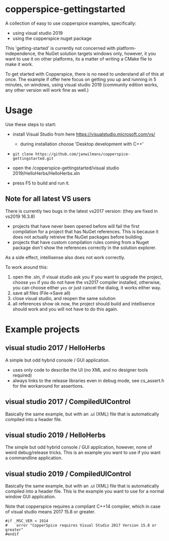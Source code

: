# copperspice-gettingstarted
A collection of easy to use copperspice examples, specifically:
* using visual studio 2019
* using the copperspice nuget package

This 'getting-started' is currently not concerned with platform-independence, the NuGet solution targets windows only, however, it you want to use it on other platforms, its a matter of writing a CMake file to make it work.

To get started with Copperspice, there is no need to understand all of this at once.
The example if offer here focus on getting you up and running in 5 minutes, on windows, using visual studio 2019 (community edition works, any other version will work fine as well.)

# Usage

Use these steps to start:

* install Visual Studio from here https://visualstudio.microsoft.com/vs/
  * during installation choose 'Desktop development with C++'
  
* `git clone https://github.com/janwilmans/copperspice-gettingstarted.git` 
* open the /copperspice-gettingstarted/visual studio 2019/HelloHerbs/HelloHerbs.sln 
* press F5 to build and run it. 


## Note for all latest VS users
There is currently two bugs in the latest vs2017 version: (they are fixed in vs2019 16.3.8)

* projects that have never been opened before will fail the first compilation for a project that has NuGet references. This is because it does not actually retreive the NuGet packages before building.
* projects that have custom compilation rules coming from a Nuget package don't show the references correctly in the solution explorer.

As a side effect, intellisense also does not work correctly.

To work around this:
1) open the .sln, if visual studio ask you if you want to upgrade the project, choose `yes` if you do not have the vs2017 compiler installed, otherwise, you can choose either `yes` or just cancel the dialog, it works either way.
2) save all files (File->Save all)
3) close visual studio, and reopen the same solution
4) all references show ok now, the project should build and intellisence should work and you will not have to do this again.

# Example projects
## visual studio 2017 / HelloHerbs
A simple but odd hybrid console / GUI application.
- uses only code to describe the UI (no XML and no designer tools required)
- always links to the release libraries even in debug mode, see cs_assert.h for the workaround for assertions.

## visual studio 2017 / CompiledUIControl
Basically the same example, but with an .ui (XML) file that is automatically compiled into a header file.

## visual studio 2019 / HelloHerbs
The simple but odd hybrid console / GUI application, however, none of weird debug/release tricks.
This is an example you want to use if you want a commandline application.

## visual studio 2019 / CompiledUIControl
Basically the same example, but with an .ui (XML) file that is automatically compiled into a header file.
This is the example you want to use for a normal window GUI application.

Note that copperspice requires a compliant C++14 compiler, which in case of visual studio means 2017 15.8 or greater.

```
#if _MSC_VER < 1914
#    error "CopperSpice requires Visual Studio 2017 Version 15.8 or greater"
#endif
```


